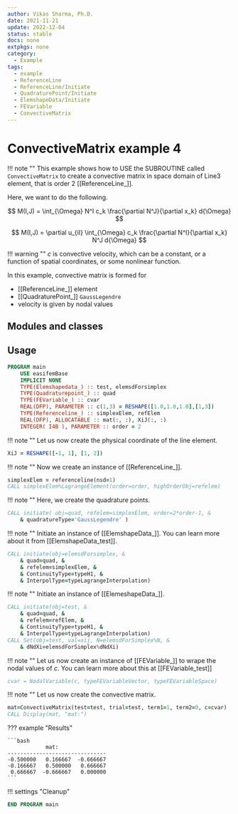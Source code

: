 ```yaml
---
author: Vikas Sharma, Ph.D.
date: 2021-11-21
update: 2022-12-04
status: stable
docs: none
extpkgs: none
category:
  - Example
tags:
  - example
  - ReferenceLine
  - ReferenceLine/Initiate
  - QuadraturePoint/Initiate
  - ElemshapeData/Initiate
  - FEVariable
  - ConvectiveMatrix
---
```


# ConvectiveMatrix example 4

!!! note ""
This example shows how to USE the SUBROUTINE called `ConvectiveMatrix` to create a convective matrix in space domain of Line3 element, that is order 2 [[ReferenceLine_]].

Here, we want to do the following.

$$
M(I,J) = \int_{\Omega} N^I c_k \frac{\partial N^J}{\partial x_k} d{\Omega}
$$

$$
M(I,J) = \partial u_{iI} \int_{\Omega} c_k \frac{\partial N^I}{\partial x_k} N^J d{\Omega}
$$

!!! warning ""
$c$ is convective velocity, which can be a constant, or a function of spatial coordinates, or some nonlinear function.

In this example, convective matrix is formed for

- [[ReferenceLine_]] element
- [[QuadraturePoint_]] `GaussLegendre`
- velocity is given by nodal values

## Modules and classes

## Usage

```fortran
PROGRAM main
    USE easifemBase
    IMPLICIT NONE
    TYPE(Elemshapedata_) :: test, elemsdForsimplex
    TYPE(Quadraturepoint_) :: quad
    TYPE(FEVariable_) :: cvar
    REAL(DFP), PARAMETER :: c(1,3) = RESHAPE([1.0,1.0,1.0],[1,3])
    TYPE(Referenceline_) :: simplexElem, refElem
    REAL(DFP), ALLOCATABLE :: mat(:, :), XiJ(:, :)
    INTEGER( I4B ), PARAMETER :: order = 2
```

!!! note ""
Let us now create the physical coordinate of the line element.

```fortran
XiJ = RESHAPE([-1, 1], [1, 2])
```

!!! note ""
Now we create an instance of [[ReferenceLine_]].

```fortran
simplexElem = referenceline(nsd=1)
CALL simplexElem%LagrangeElement(order=order, highOrderObj=refelem)
```

!!! note ""
Here, we create the quadrature points.

```fortran
CALL initiate( obj=quad, refelem=simplexElem, order=2*order-1, &
    & quadratureType='GaussLegendre' )
```

!!! note ""
Initiate an instance of [[ElemshapeData_]]. You can learn more about it from [[ElemshapeData_test]].

```fortran
CALL initiate(obj=elemsdForsimplex, &
    & quad=quad, &
    & refelem=simplexElem, &
    & ContinuityType=typeH1, &
    & InterpolType=typeLagrangeInterpolation)
```

!!! note ""
Initiate an instance of [[ElemeshapeData_]].

```fortran
CALL initiate(obj=test, &
    & quad=quad, &
    & refelem=refElem, &
    & ContinuityType=typeH1, &
    & InterpolType=typeLagrangeInterpolation)
CALL Set(obj=test, val=xij, N=elemsdForSimplex%N, &
    & dNdXi=elemsdForSimplex%dNdXi)
```

!!! note ""
Let us now create an instance of [[FEVariable_]] to wrape the nodal values of $c$. You can learn more about this at [[FEVariable_test]]

```fortran
cvar = NodalVariable(c, typeFEVariableVector, typeFEVariableSpace)
```

!!! note ""
Let us now create the convective matrix.

```fortran
mat=ConvectiveMatrix(test=test, trial=test, term1=1, term2=0, c=cvar)
CALL Display(mat, "mat:")
```

??? example "Results"

    ```bash
                mat:
    -------------------------------
    -0.500000   0.166667  -0.666667
    -0.166667   0.500000   0.666667
     0.666667  -0.666667   0.000000
    ```

!!! settings "Cleanup"

```fortran
END PROGRAM main
```
